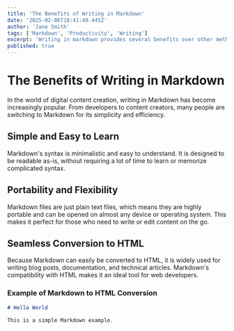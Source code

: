 ```yaml
---
title: 'The Benefits of Writing in Markdown'
date: '2025-02-06T18:41:49.445Z'
author: 'Jane Smith'
tags: ['Markdown', 'Productivity', 'Writing']
excerpt: 'Writing in markdown provides several benefits over other methods.'
published: true
---
```


# The Benefits of Writing in Markdown

In the world of digital content creation, writing in Markdown has become increasingly popular. From developers to content creators, many people are switching to Markdown for its simplicity and efficiency.

## Simple and Easy to Learn

Markdown's syntax is minimalistic and easy to understand. It is designed to be readable as-is, without requiring a lot of time to learn or memorize complicated syntax.

## Portability and Flexibility

Markdown files are just plain text files, which means they are highly portable and can be opened on almost any device or operating system. This makes it perfect for those who need to write or edit content on the go.

## Seamless Conversion to HTML

Because Markdown can easily be converted to HTML, it is widely used for writing blog posts, documentation, and technical articles. Markdown's compatibility with HTML makes it an ideal tool for web developers.

### Example of Markdown to HTML Conversion

```markdown
# Hello World

This is a simple Markdown example.
```

